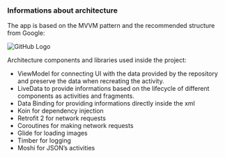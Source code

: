 ### Informations about architecture
The app is based on the MVVM pattern and the recommended structure from Google: 

![GitHub Logo](https://developer.android.com/topic/libraries/architecture/images/final-architecture.png)

Architecture components and libraries used inside the project:
- ViewModel for connecting UI with the data provided by the repository and preserve the
data when recreating the activity.
- LiveData to provide informations based on the lifecycle of different components as activities
and fragments.
- Data Binding for providing informations directly inside the xml
- Koin for dependency injection
- Retrofit 2 for network requests
- Coroutines for making network requests
- Glide for loading images
- Timber for logging
- Moshi for JSON’s activities
